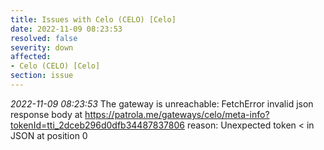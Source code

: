 ```yaml
---
title: Issues with Celo (CELO) [Celo]
date: 2022-11-09 08:23:53
resolved: false
severity: down
affected:
- Celo (CELO) [Celo]
section: issue
---
```


*2022-11-09 08:23:53* The gateway is unreachable: FetchError invalid json response body at https://patrola.me/gateways/celo/meta-info?tokenId=tti_2dceb296d0dfb34487837806 reason: Unexpected token < in JSON at position 0
